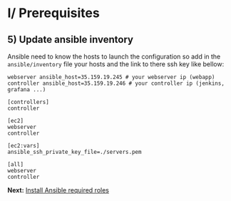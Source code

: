 # I/ Prerequisites
## 5) Update ansible inventory

Ansible need to know the hosts to launch the configuration so add
in the `ansible/inventory` file your hosts and the link to there ssh key like bellow:

    webserver ansible_host=35.159.19.245 # your webserver ip (webapp)
    controller ansible_host=35.159.19.246 # your controller ip (jenkins, grafana ...)
    
    [controllers]
    controller

    [ec2]
    webserver
    controller
    
    [ec2:vars]
    ansible_ssh_private_key_file=./servers.pem
    
    [all]
    webserver
    controller
    
<b>Next:</b> [Install Ansible required roles](install-ansible-required-roles.md)